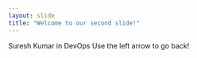 ```yaml
---
layout: slide
title: "Welcome to our second slide!"
---
```

Suresh Kumar in DevOps
Use the left arrow to go back!
